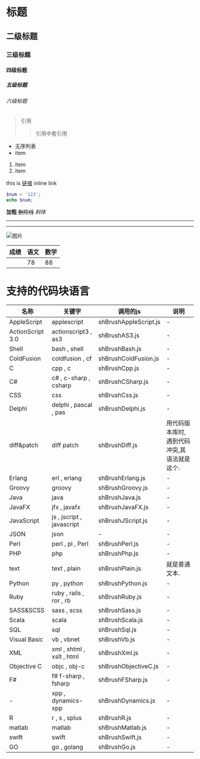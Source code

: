 # 标题
## 二级标题
### 三级标题
#### 四级标题
##### 五级标题
###### 六级标题
> 引用 
>> 引用中套引用

* 无序列表
* item

1. item
2. item

this is [链接](https:// "Title") inline link

```php
$num = '123';
echo $num;
```

**加粗**
~~删除线~~
*斜体*

---
***

![图片](http://myappcdn.com/stamp_file/static/4678-main.png)

| 成绩 | 语文 | 数学
| ---- | ---- | ----
| | 78| 88|

# 支持的代码块语言
| 名称 | 关键字 | 调用的js | 说明
| ---- | ---- | ---- |  ----
| AppleScript | applescript | shBrushAppleScript.js | -
| ActionScript 3.0 | actionscript3 , as3 | shBrushAS3.js | -
| Shell | bash , shell | shBrushBash.js | -
| ColdFusion | coldfusion , cf | shBrushColdFusion.js | -
| C | cpp , c | shBrushCpp.js | -
| C# | c# , c-sharp , csharp | shBrushCSharp.js | -
| CSS | css | shBrushCss.js | -
| Delphi | delphi , pascal , pas | shBrushDelphi.js | -
| diff&patch | diff patch | shBrushDiff.js | 用代码版本库时,遇到代码冲突,其语法就是这个.
| Erlang | erl , erlang | shBrushErlang.js | -
| Groovy | groovy | shBrushGroovy.js | -
| Java | java | shBrushJava.js | -
| JavaFX | jfx , javafx | shBrushJavaFX.js | -
| JavaScript | js , jscript , javascript | shBrushJScript.js | -
| JSON | json | - | -
| Perl | perl , pl , Perl | shBrushPerl.js | -
| PHP | php | shBrushPhp.js | -
| text | text , plain | shBrushPlain.js | 就是普通文本.
| Python | py , python | shBrushPython.js | -
| Ruby | ruby , rails , ror , rb | shBrushRuby.js | -
| SASS&SCSS | sass , scss | shBrushSass.js | -
| Scala | scala | shBrushScala.js | -
| SQL | sql | shBrushSql.js | -
| Visual Basic | vb , vbnet | shBrushVb.js | -
| XML | xml , xhtml , xslt , html | shBrushXml.js | -
| Objective C | objc , obj-c | shBrushObjectiveC.js | -
| F# | f# f-sharp , fsharp | shBrushFSharp.js | -
| - | xpp , dynamics-xpp | shBrushDynamics.js | -
| R | r , s , splus | shBrushR.js | -
| matlab | matlab | shBrushMatlab.js | -
| swift | swift | shBrushSwift.js | -
| GO | go , golang | shBrushGo.js | -